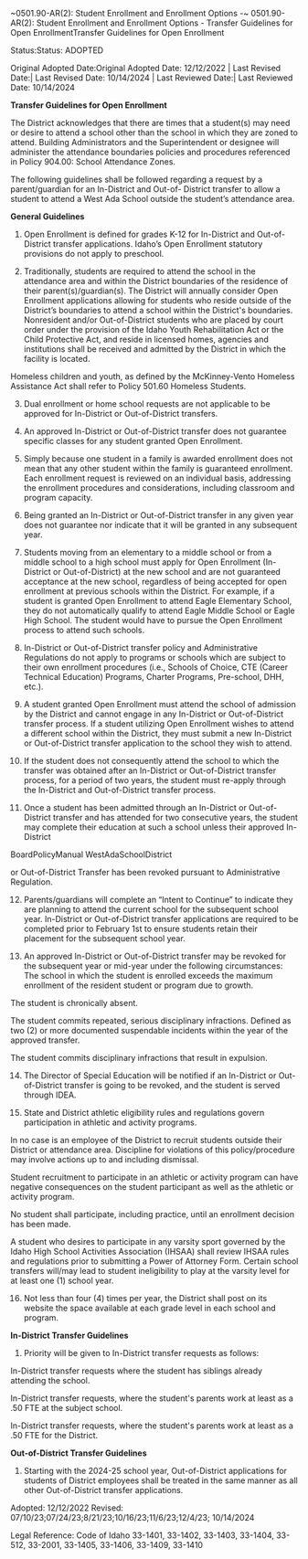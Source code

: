 ~0501.90-AR(2): Student Enrollment and Enrollment Options -~
 0501.90-AR(2): Student Enrollment and Enrollment Options -
Transfer Guidelines for Open EnrollmentTransfer Guidelines for Open Enrollment


Status:Status: ADOPTED


Original Adopted Date:Original Adopted Date: 12/12/2022 | Last Revised Date:| Last Revised Date: 10/14/2024 | Last Reviewed Date:| Last Reviewed Date: 10/14/2024

**Transfer Guidelines for Open Enrollment**

The District acknowledges that there are times that a student(s) may need or desire to attend a school other than the
school in which they are zoned to attend. Building Administrators and the Superintendent or designee will
administer the attendance boundaries policies and procedures referenced in Policy 904.00: School Attendance
Zones.

The following guidelines shall be followed regarding a request by a parent/guardian for an In-District and Out-of-
District transfer to allow a student to attend a West Ada School outside the student’s attendance area.

**General Guidelines**


1. Open Enrollment is defined for grades K-12 for In-District and Out-of-District transfer applications.
Idaho’s Open Enrollment statutory provisions do not apply to preschool.


2. Traditionally, students are required to attend the school in the attendance area and within the District
boundaries of the residence of their parent(s)/guardian(s). The District will annually consider Open Enrollment
applications allowing for students who reside outside of the District’s boundaries to attend a school within the
District's boundaries.
Nonresident and/or Out-of-District students who are placed by court order under the provision of the
Idaho Youth Rehabilitation Act or the Child Protective Act, and reside in licensed homes, agencies and
institutions shall be received and admitted by the District in which the facility is located.


Homeless children and youth, as defined by the McKinney-Vento Homeless Assistance Act shall refer to
Policy 501.60 Homeless Students.


3. Dual enrollment or home school requests are not applicable to be approved for In-District or Out-of-District
transfers.


4. An approved In-District or Out-of-District transfer does not guarantee specific classes for any student granted
Open Enrollment.


5. Simply because one student in a family is awarded enrollment does not mean that any other student within the
family is guaranteed enrollment. Each enrollment request is reviewed on an individual basis, addressing the
enrollment procedures and considerations, including classroom and program capacity.


6. Being granted an In-District or Out-of-District transfer in any given year does not guarantee nor indicate that it
will be granted in any subsequent year.


7. Students moving from an elementary to a middle school or from a middle school to a high school must apply
for Open Enrollment (In-District or Out-of-District) at the new school and are not guaranteed acceptance at
the new school, regardless of being accepted for open enrollment at previous schools within the District.
For example, if a student is granted Open Enrollment to attend Eagle Elementary School, they do not
automatically qualify to attend Eagle Middle School or Eagle High School. The student would have to
pursue the Open Enrollment process to attend such schools.


8. In-District or Out-of-District transfer policy and Administrative Regulations do not apply to programs or
schools which are subject to their own enrollment procedures (i.e., Schools of Choice, CTE (Career Technical
Education) Programs, Charter Programs, Pre-school, DHH, etc.).


9. A student granted Open Enrollment must attend the school of admission by the District and cannot engage in
any In-District or Out-of-District transfer process. If a student utilizing Open Enrollment wishes to attend a
different school within the District, they must submit a new In-District or Out-of-District transfer application
to the school they wish to attend.


10. If the student does not consequently attend the school to which the transfer was obtained after an In-District
or Out-of-District transfer process, for a period of two years, the student must re-apply through the In-District
and Out-of-District transfer process.


11. Once a student has been admitted through an In-District or Out-of-District transfer and has attended for two
consecutive years, the student may complete their education at such a school unless their approved In-District


BoardPolicyManual
WestAdaSchoolDistrict



or Out-of-District Transfer has been revoked pursuant to Administrative Regulation.


12. Parents/guardians will complete an “Intent to Continue” to indicate they are planning to attend the current
school for the subsequent school year. In-District or Out-of-District transfer applications are required to be
completed prior to February 1st to ensure students retain their placement for the subsequent school year.


13. An approved In-District or Out-of-District transfer may be revoked for the subsequent year or mid-year under
the following circumstances:
The school in which the student is enrolled exceeds the maximum enrollment of the resident student or
program due to growth.


The student is chronically absent.


The student commits repeated, serious disciplinary infractions.
Defined as two (2) or more documented suspendable incidents within the year of the approved
transfer.


The student commits disciplinary infractions that result in expulsion.


14. The Director of Special Education will be notified if an In-District or Out-of-District transfer is going to be
revoked, and the student is served through IDEA.


15. State and District athletic eligibility rules and regulations govern participation in athletic and activity programs.


In no case is an employee of the District to recruit students outside their District or attendance area.
Discipline for violations of this policy/procedure may involve actions up to and including dismissal.


Student recruitment to participate in an athletic or activity program can have negative consequences on
the student participant as well as the athletic or activity program.


No student shall participate, including practice, until an enrollment decision has been made.


A student who desires to participate in any varsity sport governed by the Idaho High School Activities
Association (IHSAA) shall review IHSAA rules and regulations prior to submitting a Power of Attorney
Form. Certain school transfers will/may lead to student ineligibility to play at the varsity level for at least
one (1) school year.


16. Not less than four (4) times per year, the District shall post on its website the space available at each grade
level in each school and program.

**In-District Transfer Guidelines**


1. Priority will be given to In-District transfer requests as follows:


In-District transfer requests where the student has siblings already attending the school.


In-District transfer requests, where the student's parents work at least as a .50 FTE at the subject school.


In-District transfer requests, where the student's parents work at least as a .50 FTE for the District.

**Out-of-District Transfer Guidelines**


1. Starting with the 2024-25 school year, Out-of-District applications for students of District employees shall be
treated in the same manner as all other Out-of-District transfer applications.

Adopted: 12/12/2022
Revised: 07/10/23;07/24/23;8/21/23;10/16/23;11/6/23;12/4/23; 10/14/2024

Legal Reference: Code of Idaho
33-1401, 33-1402, 33-1403, 33-1404,
33-512, 33-2001, 33-1405, 33-1406, 33-1409,
33-1410


